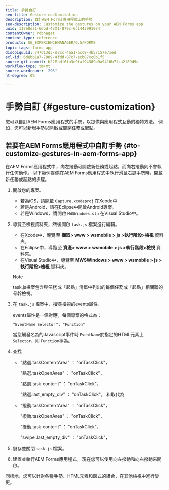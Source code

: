 ```yaml
---
title: 手勢自訂
seo-title: Gesture customization
description: 自訂AEM Forms應用程式上的手勢
seo-description: Customize the gestures on your AEM Forms app
uuid: 117e0e21-66bd-42f1-879c-6c1443991974
contentOwner: robhagat
content-type: reference
products: SG_EXPERIENCEMANAGER/6.5/FORMS
topic-tags: forms-app
discoiquuid: 747d13d3-e7cc-4aa1-bcc8-4b57157e71ed
exl-id: 6debb1a7-7889-4fdd-87c7-ecb87cc0b1f5
source-git-commit: b220adf6fa3e9faf94389b9a9416b7fca2f89d9d
workflow-type: tm+mt
source-wordcount: '296'
ht-degree: 0%

---
```


# 手勢自訂 {#gesture-customization}

您可以自訂AEM Forms應用程式的手勢，以提供與應用程式互動的獨特方法。 例如，您可以新增手勢以開啟或關閉任務或起點。

## 若要在AEM Forms應用程式中自訂手勢 {#to-customize-gestures-in-aem-forms-app}

在AEM Forms應用程式中，向左撥動可開啟新任務或起點，而向右撥動則不會執行任何動作。 以下範例提供在AEM Forms應用程式中執行滑鼠右鍵手勢時，開啟新任務或起點的步驟。

1. 開啟您的專案。

   * 若為iOS，請開啟 `Capture.xcodeproj` 在Xcode中
   * 若是Android，請在Eclipse中開啟Android專案。
   * 若是Windows，請開啟 `MWSWindows.sln` 在Visual Studio中。

1. 導覽至檢視資料夾，然後開啟 `task.js` 檔案進行編輯。

   * 在Xcode中，導覽至 **擷取> www > wsmobile > js >執行階段>檢視** 資料夾。
   * 在Eclipse中，導覽至 **資產> www > wsmobile > js >執行階段>檢視** 資料夾。
   * 在Visual Studio中，導覽至 **MWSWindows > www > wsmobile > js >執行階段>檢視** 資料夾。

   >[!NOTE]
   >
   >task.js檔案包含與任務或「起點」清單中列出的每個任務或「起點」相關聯的骨幹檢視。

1. 在 `task.js` 檔案中，搜尋檢視的events屬性。

   events屬性是一個對應，每個專案的格式為：

   `"EventName Selector": "Function"`

   當您觸發名為的Javascript事件時 `EventName`於指定的HTML元素上 `Selector`，則 `Function`稱為。

1. 查找

   * &quot;點選.taskContentArea&quot; ： &quot;onTaskClick&quot;，

      &quot;點選.taskOpenArea&quot; ： &quot;onTaskClick&quot;，

      &quot;點選.task-content&quot; ： &quot;onTaskClick&quot;，

      &quot;點選.last_empty_div&quot; ： &quot;onTaskClick&quot;，
   和取代為

   * &quot;撥動.taskContentArea&quot; ： &quot;onTaskClick&quot;，

      &quot;撥動.taskOpenArea&quot; ： &quot;onTaskClick&quot;，

      &quot;撥動.task-content&quot; ： &quot;onTaskClick&quot;，

      &quot;swipe .last_empty_div&quot; ： &quot;onTaskClick&quot;，


1. 儲存並關閉 `task.js` 檔案。
1. 建置並執行AEM Forms應用程式。 現在您可以使用向左撥動和向右撥動來開啟。

同樣地，您可以針對各種手勢、HTML元素和函式的組合，在其他檢視中進行變更。
